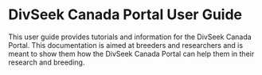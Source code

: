 # DivSeek Canada Portal User Guide

This user guide provides tutorials and information for the DivSeek Canada Portal. This documentation is aimed at breeders and researchers and is meant to show them how the DivSeek Canada Portal can help them in their research and breeding.
